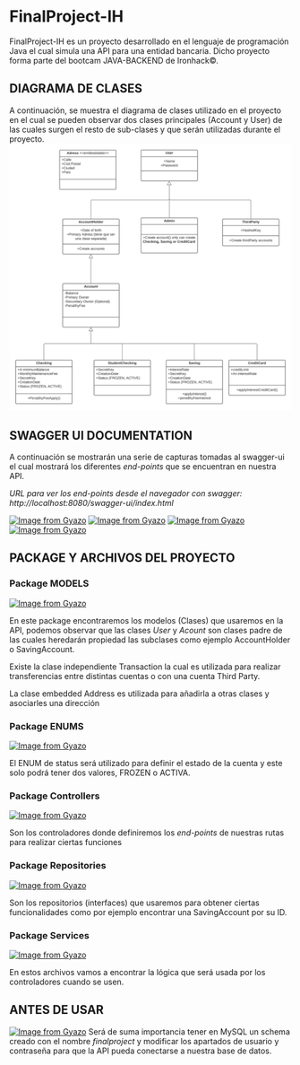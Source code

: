 # FinalProject-IH

FinalProject-IH es un proyecto desarrollado en el lenguaje de programación Java el cual simula una API para una entidad bancaria. Dicho proyecto forma parte del bootcam JAVA-BACKEND de Ironhack©.


## DIAGRAMA DE CLASES

A continuación, se muestra el diagrama de clases utilizado en el proyecto en el cual se pueden observar dos clases principales (Account y User) de las cuales surgen el resto de sub-clases y que serán utilizadas durante el proyecto.
![diagrama de clases](https://github.com/KogeCode/FinalProject-IH/blob/main/assets/Diagrama.png)

## SWAGGER UI DOCUMENTATION

A continuación se mostrarán una serie de capturas tomadas al swagger-ui el cual mostrará los diferentes *end-points* que se encuentran en nuestra API.

*URL para ver los end-points desde el navegador con swagger: http://localhost:8080/swagger-ui/index.html*

[![Image from Gyazo](https://i.gyazo.com/6bf86fb559ce1803f89ef58b3d433c9c.png)](https://gyazo.com/6bf86fb559ce1803f89ef58b3d433c9c)
[![Image from Gyazo](https://i.gyazo.com/309a2784fe07df9f5286904729e1b8f6.png)](https://gyazo.com/309a2784fe07df9f5286904729e1b8f6)
[![Image from Gyazo](https://i.gyazo.com/948e753d3fbd1f5d8a5ea6176491d84f.png)](https://gyazo.com/948e753d3fbd1f5d8a5ea6176491d84f)
[![Image from Gyazo](https://i.gyazo.com/95ba33aa3fb354a02c415ab0f96eeb5a.png)](https://gyazo.com/95ba33aa3fb354a02c415ab0f96eeb5a)

## PACKAGE Y ARCHIVOS DEL PROYECTO

### Package MODELS
[![Image from Gyazo](https://i.gyazo.com/1abcc4fc639a60acd26ab0a8609ebc47.png)](https://gyazo.com/1abcc4fc639a60acd26ab0a8609ebc47)

En este package encontraremos los modelos (Clases) que usaremos en la API, podemos observar que las clases *User* y *Acount* son clases padre de las cuales heredarán propiedad las subclases como ejemplo AccountHolder o SavingAccount.

Existe la clase independiente Transaction la cual es utilizada para realizar transferencias entre distintas cuentas o con una cuenta Third Party.

La clase embedded Address es utilizada para añadirla a otras clases y asociarles una dirección

### Package ENUMS
[![Image from Gyazo](https://i.gyazo.com/7a5cf51bd3acbe48964d9f091e77537b.png)](https://gyazo.com/7a5cf51bd3acbe48964d9f091e77537b)

El ENUM de status será utilizado para definir el estado de la cuenta y este solo podrá tener dos valores, FROZEN o ACTIVA.

### Package Controllers
[![Image from Gyazo](https://i.gyazo.com/89311438656c8fc1369cf459c100eb0c.png)](https://gyazo.com/89311438656c8fc1369cf459c100eb0c)

Son los controladores donde definiremos los *end-points* de nuestras rutas para realizar ciertas funciones

### Package  Repositories
[![Image from Gyazo](https://i.gyazo.com/e65ded139bd5ae7a9de4134a6a3332c2.png)](https://gyazo.com/e65ded139bd5ae7a9de4134a6a3332c2)

Son los repositorios (interfaces) que usaremos para obtener ciertas funcionalidades como por ejemplo encontrar una SavingAccount por su ID.

### Package Services
[![Image from Gyazo](https://i.gyazo.com/e55f472a2751778bee0e081661fb8fa1.png)](https://gyazo.com/e55f472a2751778bee0e081661fb8fa1)

En estos archivos vamos a encontrar la lógica que será usada por los controladores cuando se usen.

## ANTES DE USAR
[![Image from Gyazo](https://i.gyazo.com/ef226892c43458ec6c8696307da72a84.png)](https://gyazo.com/ef226892c43458ec6c8696307da72a84)
Será de suma importancia tener en MySQL un schema creado con el nombre *finalproject* y modificar los apartados de usuario y contraseña para que la API pueda conectarse a nuestra base de datos.
